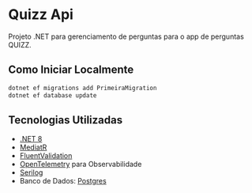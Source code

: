 # Quizz Api
Projeto .NET para gerenciamento de perguntas para o app de perguntas QUIZZ.

## Como Iniciar Localmente

```bash
dotnet ef migrations add PrimeiraMigration
dotnet ef database update
```

## Tecnologias Utilizadas
- [.NET 8](https://learn.microsoft.com/pt-br/dotnet/core/whats-new/dotnet-8/overview)
- [MediatR](https://github.com/LuckyPennySoftware/MediatR/wiki)
- [FluentValidation](https://docs.fluentvalidation.net/en/latest/)
- [OpenTelemetry](https://opentelemetry.io/docs/languages/dotnet/) para Observabilidade
- [Serilog](https://serilog.net/)
- Banco de Dados: [Postgres](https://www.postgresql.org/docs/)
